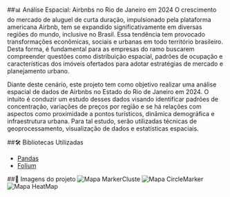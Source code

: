 ##📊 Análise Espacial: Airbnbs no Rio de Janeiro em 2024
O crescimento do mercado de aluguel de curta duração, impulsionado pela plataforma americana Airbnb, tem se expandido significativamente em diversas regiões do mundo, inclusive no Brasil. Essa tendência tem provocado transformações econômicas, sociais e urbanas em todo território brasileiro. Desta forma, é fundamental para as empresas do ramo buscarem compreender questões como distribuição espacial, padrões de ocupação e características dos imóveis ofertados para adotar estratégias de mercado e planejamento urbano.

Diante deste cenário, este projeto tem como objetivo realizar uma análise espacial de dados de Airbnbs no Estado do Rio de Janeiro em 2024. O intuito é conduzir um estudo desses dados visando identificar padrões de concentração, variações de preços por região e se há relações com aspectos como proximidade a pontos turísticos, dinâmica demográfica e infraestrutura urbana. Para tal estudo, serão utilizadas técnicas de geoprocessamento, visualização de dados e estatísticas espaciais.

##🛠️ Bibliotecas Utilizadas
- [Pandas](https://pandas.pydata.org)
- [Folium](https://python-visualization.github.io/folium/latest/)

##📘 Imagens do projeto
![Mapa MarkerCluste](https://imgur.com/sSVWjm7)
![Mapa CircleMarker](https://imgur.com/vOPqHD6)
![Mapa HeatMap](https://imgur.com/Zbmy3AB)
